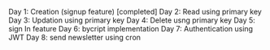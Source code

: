 Day 1: Creation (signup feature)  [completed]
Day 2: Read using primary key
Day 3: Updation using primary key
Day 4: Delete usng primary key
Day 5: sign In feature
Day 6: bycript implementation
Day 7: Authentication using JWT
Day 8: send newsletter using cron